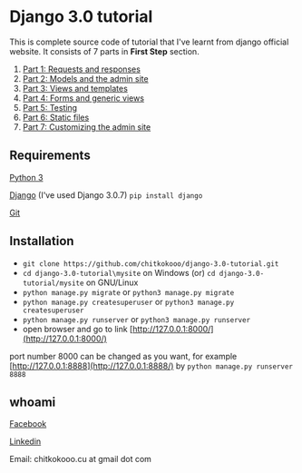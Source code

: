 # Django 3.0 tutorial #

This is complete source code of tutorial that I've learnt from django official website.
It consists of 7 parts in **First Step** section.
1. [Part 1: Requests and responses](https://docs.djangoproject.com/en/3.0/intro/tutorial01/)
2. [Part 2: Models and the admin site](https://docs.djangoproject.com/en/3.0/intro/tutorial02/)
3. [Part 3: Views and templates](https://docs.djangoproject.com/en/3.0/intro/tutorial03/)
4. [Part 4: Forms and generic views](https://docs.djangoproject.com/en/3.0/intro/tutorial04/)
5. [Part 5: Testing](https://docs.djangoproject.com/en/3.0/intro/tutorial05/)
6. [Part 6: Static files](https://docs.djangoproject.com/en/3.0/intro/tutorial06/)
7. [Part 7: Customizing the admin site](https://docs.djangoproject.com/en/3.0/intro/tutorial07/)

## Requirements ##
[Python 3](https://www.python.org/)

[Django](https://www.djangoproject.com/) (I've used Django 3.0.7) `pip install django`

[Git](https://git-scm.com/downloads/)

## Installation ##
- `git clone https://github.com/chitkokooo/django-3.0-tutorial.git`
- `cd django-3.0-tutorial\mysite` on Windows (or) `cd django-3.0-tutorial/mysite` on GNU/Linux
- `python manage.py migrate` or `python3 manage.py migrate`
- `python manage.py createsuperuser` or `python3 manage.py createsuperuser`
- `python manage.py runserver` or `python3 manage.py runserver`
- open browser and go to link [http://127.0.0.1:8000/](http://127.0.0.1:8000/)

port number 8000 can be changed as you want, for example [http://127.0.0.1:8888](http://127.0.0.1:8888/) by `python manage.py runserver 8888`


## whoami ##
[Facebook](https://www.facebook.com/artisan443)

[Linkedin](https://www.linkedin.com/in/chitkokooo-cu)

Email: chitkokooo.cu at gmail dot com


